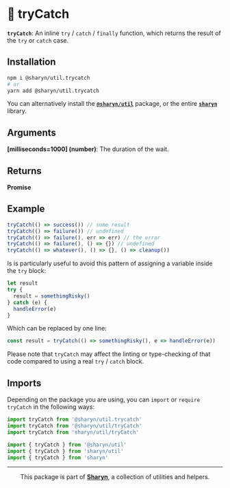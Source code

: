 # 🌹 tryCatch

**`tryCatch`**: An inline `try` / `catch` / `finally` function, which returns the result of the `try` or `catch` case.

## Installation

```sh
npm i @sharyn/util.trycatch
# or
yarn add @sharyn/util.trycatch
```

You can alternatively install the [**`@sharyn/util`**](https://github.com/sharynjs/sharyn/tree/master/packages/util) package, or the entire [**`sharyn`**](https://github.com/sharynjs/sharyn) library.

## Arguments

**\[milliseconds=1000\] (number)**: The duration of the wait.

## Returns

**Promise**

## Example

```js
tryCatch(() => success()) // some result
tryCatch(() => failure()) // undefined
tryCatch(() => failure(), err => err) // the error
tryCatch(() => failure(), () => {}) // undefined
tryCatch(() => whatever(), () => {}, () => cleanup())
```

Is is particularly useful to avoid this pattern of assigning a variable inside the `try` block:

```js
let result
try {
  result = somethingRisky()
} catch (e) {
  handleError(e)
}
```

Which can be replaced by one line:

```js
const result = tryCatch(() => somethingRisky(), e => handleError(e))
```

Please note that `tryCatch` may affect the linting or type-checking of that code compared to using a real `try` / `catch` block.

## Imports

Depending on the package you are using, you can `import` or `require` `tryCatch` in the following ways:

```js
import tryCatch from '@sharyn/util.trycatch'
import tryCatch from '@sharyn/util/tryCatch'
import tryCatch from 'sharyn/util/tryCatch'

import { tryCatch } from '@sharyn/util'
import { tryCatch } from 'sharyn/util'
import { tryCatch } from 'sharyn'
```

<hr />

<p align="center">
  This package is part of <a href="https://github.com/sharynjs/sharyn"><b>Sharyn</b></a>, a collection of utilities and helpers.
</p>
